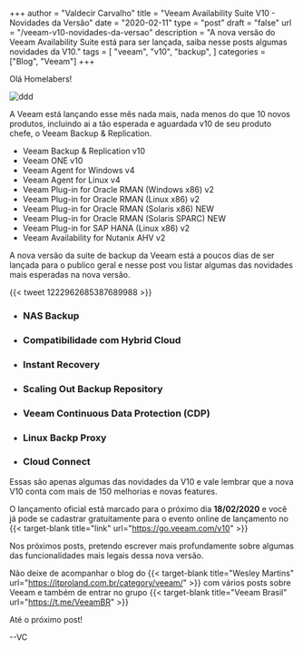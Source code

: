 +++
author = "Valdecir Carvalho"
title = "Veeam Availability Suite V10 - Novidades da Versão"
date = "2020-02-11"
type = "post"
draft = "false"
url = "/veeam-v10-novidades-da-versao"
description = "A nova versão do Veeam Availability Suite está para ser lançada, saiba nesse posts algumas novidades da V10."
tags = [
    "veeam",
    "v10",
    "backup",
]
categories = ["Blog", "Veeam"]
+++

Olá Homelabers!


![ddd](/imagens/2020/02/veeam-v10-post-header.jpg)


A Veeam está lançando esse mês nada mais, nada menos do que 10 novos produtos, incluindo ai a tão esperada e aguardada v10 de seu produto chefe, o Veeam Backup & Replication. 

+ Veeam Backup & Replication v10
+ Veeam ONE v10
+ Veeam Agent for Windows v4
+ Veeam Agent for Linux v4
+ Veeam Plug-in for Oracle RMAN (Windows x86) v2
+ Veeam Plug-in for Oracle RMAN (Linux x86) v2
+ Veeam Plug-in for Oracle RMAN (Solaris x86) NEW
+ Veeam Plug-in for Oracle RMAN (Solaris SPARC) NEW
+ Veeam Plug-in for SAP HANA (Linux x86) v2
+ Veeam Availability for Nutanix AHV v2

A nova versão da suite de backup da Veeam está a poucos dias de ser lançada para o publico geral e nesse post vou listar algumas das novidades mais esperadas na nova versão.

{{< tweet 1222962685387689988 >}}

- ### NAS Backup

- ### Compatibilidade com Hybrid Cloud

- ### Instant Recovery

- ### Scaling Out Backup Repository

- ### Veeam Continuous Data Protection (CDP)

- ### Linux Backp Proxy

- ### Cloud Connect


Essas são apenas algumas das novidades da V10 e vale lembrar que a nova V10 conta com mais de 150 melhorias e novas features.

O lançamento oficial está marcado para o próximo dia **18/02/2020** e você já pode se cadastrar gratuitamente para o evento online de lançamento no {{< target-blank title="link" url="https://go.veeam.com/v10" >}}

Nos próximos posts, pretendo escrever mais profundamente sobre algumas das funcionalidades mais legais dessa nova versão.

Não deixe de acompanhar o blog do {{< target-blank title="Wesley Martins" url="https://itproland.com.br/category/veeam/" >}} com vários posts sobre Veeam e também de entrar no grupo {{< target-blank title="Veeam Brasil" url="https://t.me/VeeamBR" >}}

Até o próximo post!

--VC
